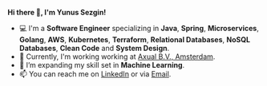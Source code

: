 **Hi there 👋, I'm Yunus Sezgin!**

- 💻 I'm a **Software Engineer** specializing in **Java**, **Spring**, **Microservices**, **Golang**, **AWS**, **Kubernetes**, **Terraform**, **Relational Databases**, **NoSQL Databases**, **Clean Code** and **System Design**.
- 🏢 Currently, I'm working working at [Axual B.V., Amsterdam](https://axual.com/).
- 🌱 I’m expanding my skill set in **Machine Learning**.
- 📫 You can reach me on [LinkedIn](https://www.linkedin.com/in/ysezgin/) or via [Email](mailto:yunussezgin8@gmail.com).


